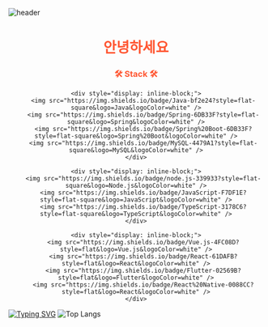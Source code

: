 ![header](https://capsule-render.vercel.app/api?type=rect&height=100&section=header&text=Profile🤖&fontSize=50&fontColor=FFFFFF&color=0:82E8CF,100:EDFC74&font=Redressed)

<div align="center">
    <h1 style="color: #ff5733; fontSize:30;">안녕하세요</h1>
    <h3 style="color: #ff5733; fontSize:60;">🛠 Stack 🛠</h3>
    
    <div style="display: inline-block;">
        <img src="https://img.shields.io/badge/Java-bf2e24?style=flat-square&logo=Java&logoColor=white" />
        <img src="https://img.shields.io/badge/Spring-6DB33F?style=flat-square&logo=Spring&logoColor=white" />
        <img src="https://img.shields.io/badge/Spring%20Boot-6DB33F?style=flat-square&logo=Spring%20Boot&logoColor=white" />
        <img src="https://img.shields.io/badge/MySQL-4479A1?style=flat-square&logo=MySQL&logoColor=white" />
    </div>
    
    <div style="display: inline-block;">
        <img src="https://img.shields.io/badge/node.js-339933?style=flat-square&logo=Node.js&logoColor=white" />
        <img src="https://img.shields.io/badge/JavaScript-F7DF1E?style=flat-square&logo=JavaScript&logoColor=white" />
        <img src="https://img.shields.io/badge/TypeScript-3178C6?style=flat-square&logo=TypeScript&logoColor=white" />
    </div>
    
    <div style="display: inline-block;">
        <img src="https://img.shields.io/badge/Vue.js-4FC08D?style=flat&logo=Vue.js&logoColor=white" />
        <img src="https://img.shields.io/badge/React-61DAFB?style=flat&logo=React&logoColor=white" />
        <img src="https://img.shields.io/badge/Flutter-02569B?style=flat&logo=Flutter&logoColor=white" />
        <img src="https://img.shields.io/badge/React%20Native-0088CC?style=flat&logo=React&logoColor=white" />
    </div>
</div>

[![Typing SVG](https://readme-typing-svg.herokuapp.com/?color=000000&lines=안녕하세여&font=Gaegu&size=30&fontColor=000000)](https://git.io/typing-svg)
![Top Langs](https://github-readme-stats.vercel.app/api/top-langs/?username=najonghyun&size_weight=0.5&count_weight=0.5)

